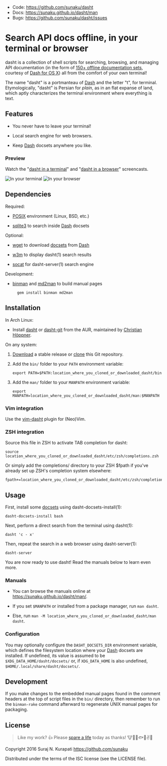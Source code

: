 * Code: <https://github.com/sunaku/dasht>
* Docs: <https://sunaku.github.io/dasht/man>
* Bugs: <https://github.com/sunaku/dasht/issues>

# Search API docs offline, in your terminal or browser

dasht is a collection of shell scripts for searching, browsing, and managing
API documentation (in the form of [150+ offline documentation sets][docsets],
courtesy of [Dash for OS X][Dash]) all from the comfort of your own terminal!

The name "dasht" is a portmanteau of [Dash] and the letter "t", for terminal.
Etymologically, "dasht" is Persian for _plain_, as in an flat expanse of land,
which aptly characterizes the terminal environment where everything is text.

[Dash]: https://kapeli.com/dash
[docsets]: https://kapeli.com/dash#docsets

## Features

* You never have to leave your terminal!

* Local search engine for web browsers.

* Keep [Dash] docsets anywhere you like.

### Preview

Watch the "[dasht in a terminal](https://vimeo.com/159462598)"
and "[dasht in a browser](https://vimeo.com/159462774)" screencasts.

![In your terminal](https://github.com/sunaku/dasht/raw/gh-pages/terminal.png)
![In your browser](https://github.com/sunaku/dasht/raw/gh-pages/browser.png)

## Dependencies

Required:

[POSIX]: http://pubs.opengroup.org/onlinepubs/9699919799/

* [POSIX] environment (Linux, BSD, etc.)

[sqlite3]: https://www.sqlite.org/cli.html

* [sqlite3] to search inside [Dash] docsets

Optional:

[wget]: https://www.gnu.org/software/wget/

* [wget] to download [docsets] from [Dash]

[w3m]: http://w3m.sourceforge.net/

* [w3m] to display dasht(1) search results

[socat]: http://www.dest-unreach.org/socat/

* [socat] for dasht-server(1) search engine

Development:

[binman]: https://sunaku.github.io/binman/
[md2man]: https://sunaku.github.io/md2man/

* [binman] and [md2man] to build manual pages

        gem install binman md2man

## Installation

In Arch Linux:

* Install [dasht](https://aur.archlinux.org/packages/dasht/) or
  [dasht-git](https://aur.archlinux.org/packages/dasht-git/) from the AUR,
  maintained by [Christian Höppner](https://github.com/mkaito).

On any system:

[download]: https://github.com/sunaku/dasht/releases
[clone]: https://github.com/sunaku/dasht.git

1.  [Download] a stable release or [clone] this Git repository.

2.  Add the `bin/` folder to your `PATH` environment variable:

        export PATH=$PATH:location_where_you_cloned_or_downloaded_dasht/bin

3.  Add the `man/` folder to your `MANPATH` environment variable:

        export MANPATH=location_where_you_cloned_or_downloaded_dasht/man:$MANPATH

### Vim integration

Use the [vim-dasht](https://github.com/sunaku/vim-dasht) plugin for (Neo)Vim.

### ZSH integration

Source this file in ZSH to activate TAB completion for dasht:

    source location_where_you_cloned_or_downloaded_dasht/etc/zsh/completions.zsh

Or simply add the completions/ directory to your ZSH $fpath
if you've already set up ZSH's completion system elsewhere:

    fpath+=location_where_you_cloned_or_downloaded_dasht/etc/zsh/completions/

## Usage

First, install some [docsets] using dasht-docsets-install(1):

    dasht-docsets-install bash

Next, perform a direct search from the terminal using dasht(1):

    dasht 'c - x'

Then, repeat the search in a web browser using dasht-server(1):

    dasht-server

You are now ready to use dasht!  Read the manuals below to learn even more.

### Manuals

* You can browse the manuals online at <https://sunaku.github.io/dasht/man/>.

* If you set `$MANPATH` or installed from a package manager, run `man dasht`.

* Else, run `man -M location_where_you_cloned_or_downloaded_dasht/man dasht`.

### Configuration

You may optionally configure the `DASHT_DOCSETS_DIR` environment variable,
which defines the filesystem location where your [Dash] docsets are installed.
If undefined, its value is assumed to be `$XDG_DATA_HOME/dasht/docsets/` or,
if `XDG_DATA_HOME` is also undefined, `$HOME/.local/share/dasht/docsets/`.

## Development

If you make changes to the embedded manual pages found in the comment headers
at the top of script files in the `bin/` directory, then remember to run the
`binman-rake` command afterward to regenerate UNIX manual pages for packaging.

## License

[Spare A Life]: https://sunaku.github.io/vegan-for-life.html
> Like my work? :+1:  Please [spare a life] today as thanks!
:cow::pig::chicken::fish::speak_no_evil::v::revolving_hearts:

Copyright 2016 Suraj N. Kurapati <https://github.com/sunaku>

Distributed under the terms of the ISC license (see the LICENSE file).
